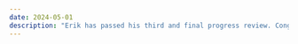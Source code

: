 ```yaml
---
date: 2024-05-01
description: "Erik has passed his third and final progress review. Congratulations Erik!"
---
```


